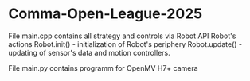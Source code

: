 # Comma-Open-League-2025
File main.cpp contains all strategy and controls via Robot API Robot's actions
Robot.init() - initialization of Robot's periphery
Robot.update() - updating of sensor's data and motion controllers.

File main.py contains programm for OpenMV H7+ camera

